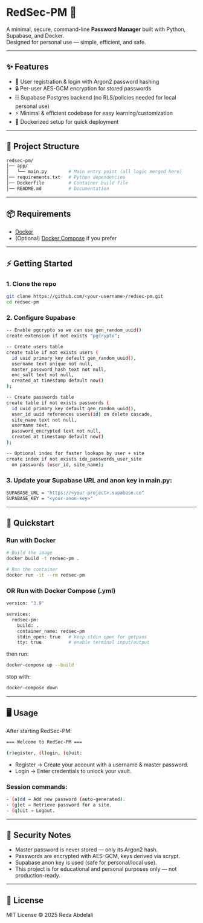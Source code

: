 # RedSec-PM 🔐

A minimal, secure, command-line **Password Manager** built with Python, Supabase, and Docker.  
Designed for personal use — simple, efficient, and safe.  

---

## ✨ Features
- 🔑 User registration & login with Argon2 password hashing  
- 🔒 Per-user AES-GCM encryption for stored passwords  
- 🗄️ Supabase Postgres backend (no RLS/policies needed for local personal use)  
- ⚡ Minimal & efficient codebase for easy learning/customization  
- 🐳 Dockerized setup for quick deployment  

---

## 📂 Project Structure
```bash
redsec-pm/
│── app/
│   └── main.py        # Main entry point (all logic merged here)
│── requirements.txt   # Python dependencies
│── Dockerfile         # Container build file
│── README.md          # Documentation
```

---

## 📦 Requirements
- [Docker](https://docs.docker.com/get-docker/)  
- (Optional) [Docker Compose](https://docs.docker.com/compose/) if you prefer

---

## ⚡ Getting Started
### 1. Clone the repo
```bash
git clone https://github.com/<your-username>/redsec-pm.git
cd redsec-pm
```
### 2. Configure Supabase
```bash
-- Enable pgcrypto so we can use gen_random_uuid()
create extension if not exists "pgcrypto";

-- Create users table
create table if not exists users (
  id uuid primary key default gen_random_uuid(),
  username text unique not null,
  master_password_hash text not null,
  enc_salt text not null,
  created_at timestamp default now()
);

-- Create passwords table
create table if not exists passwords (
  id uuid primary key default gen_random_uuid(),
  user_id uuid references users(id) on delete cascade,
  site_name text not null,
  username text,
  password_encrypted text not null,
  created_at timestamp default now()
);

-- Optional index for faster lookups by user + site
create index if not exists idx_passwords_user_site
  on passwords (user_id, site_name);
```
### 3. Update your Supabase URL and anon key in main.py:
```bash
SUPABASE_URL = "https://<your-project>.supabase.co"
SUPABASE_KEY = "<your-anon-key>"
```

---

## 🚀 Quickstart

### Run with Docker
```bash
# Build the image
docker build -t redsec-pm .

# Run the container
docker run -it --rm redsec-pm
```
### OR Run with Docker Compose (.yml)
```bash
version: "3.9"

services:
  redsec-pm:
    build: .
    container_name: redsec-pm
    stdin_open: true   # keep stdin open for getpass
    tty: true          # enable terminal input/output
```
then run:
```bash
docker-compose up --build
```
stop with:
```bash
docker-compose down
```
---

## 🖥️ Usage
After starting RedSec-PM:
```bash
=== Welcome to RedSec-PM ===

(r)egister, (l)ogin, (q)uit:
```

- Register → Create your account with a username & master password.
- Login → Enter credentials to unlock your vault.

### Session commands:
```bash
- (a)dd → Add new password (auto-generated).
- (g)et → Retrieve password for a site.
- (q)uit → Logout.
```
---

## 🔐 Security Notes

- Master password is never stored — only its Argon2 hash.
- Passwords are encrypted with AES-GCM, keys derived via scrypt.
- Supabase anon key is used (safe for personal/local use).
- This project is for educational and personal purposes only — not production-ready.

---

## 📜 License
MIT License © 2025 Reda Abdelali